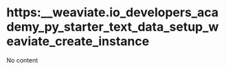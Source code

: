 # https:__weaviate.io_developers_academy_py_starter_text_data_setup_weaviate_create_instance
No content